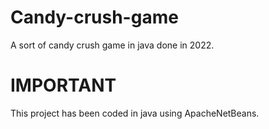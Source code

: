 # Candy-crush-game
A sort of candy crush game in java done in 2022.

# IMPORTANT
This project has been coded in java using ApacheNetBeans.
